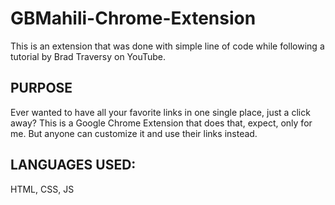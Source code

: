 # GBMahili-Chrome-Extension

This is an extension that was done with simple line of code while following a tutorial by Brad Traversy on YouTube.

## PURPOSE

Ever wanted to have all your favorite links in one single place, just a click away?
This is a Google Chrome Extension that does that, expect, only for me. 
But anyone can customize it and use their links instead.

## LANGUAGES USED:
HTML, CSS, JS
